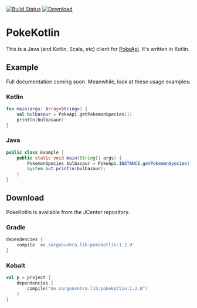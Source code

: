 [![Build Status](https://travis-ci.org/PokeAPI/pokekotlin.svg?branch=master)](https://travis-ci.org/PokeAPI/pokekotlin)
[![Download](https://api.bintray.com/packages/sargunster/maven/pokekotlin/images/download.svg) ](https://bintray.com/sargunster/maven/pokekotlin/_latestVersion)

# PokeKotlin

This is a Java (and Kotlin, Scala, etc) client for [PokeApi](https://github.com/PokeAPI/pokeapi). It's written in Kotlin.

## Example

Full documentation coming soon. Meanwhile, look at these usage examples:

### Kotlin

```kotlin
fun main(args: Array<String>) {
    val bulbasaur = PokeApi.getPokemonSpecies(1)
    println(bulbasaur)
}
```

### Java

```java
public class Example {
    public static void main(String[] args) {
        PokemonSpecies bulbasaur = PokeApi.INSTANCE.getPokemonSpecies(1);
        System.out.println(bulbasaur);
    }
}
```

## Download

PokeKotlin is available from the JCenter repository.

### Gradle

```groovy
dependencies {
    compile 'me.sargunvohra.lib:pokekotlin:1.2.0'
}
```

### Kobalt

```kotlin
val p = project {
    dependencies {
        compile("me.sargunvohra.lib:pokekotlin:1.2.0")
    }
}
```
